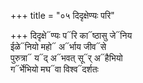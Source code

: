 +++
title = "०५ दिदृक्षेण्यः परि"

+++
दिदृक्षे᳓ण्यः प᳓रि का᳓ष्ठासु जे᳓निय  
ईळे᳓नियो महो᳓ अ᳓र्भाय जीव᳓से  
पुरुत्रा᳓ य᳓द् अ᳓भवत् सू᳓र् अ᳓हैभियो  
ग᳓र्भेभियो मघ᳓वा विश्व᳓दर्शतः